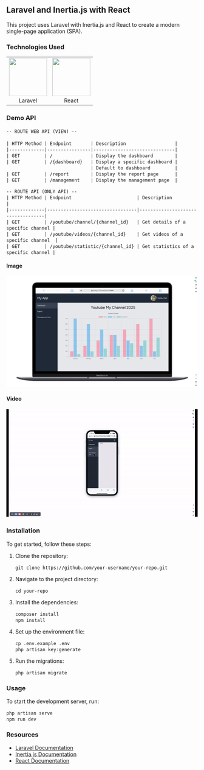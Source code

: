 ## Laravel and Inertia.js with React

This project uses Laravel with Inertia.js and React to create a modern single-page application (SPA).

### Technologies Used

<div align="center">

|                                                                                   |                                                                          |
| :-------------------------------------------------------------------------------: | :----------------------------------------------------------------------: |
| <img src="https://laravel.com/img/logomark.min.svg" height="100px" width="100px"><br>Laravel | <img src="https://reactjs.org/logo-og.png" height="100px" width="100px"><br>React |

</div>

### Demo API

```
-- ROUTE WEB API (VIEW) --

| HTTP Method | Endpoint       | Description                  |
|-------------|----------------|------------------------------|
| GET         | /              | Display the dashboard        |
| GET         | /{dashboard}   | Display a specific dashboard |
                               | Default to dashboard         |
| GET         | /report        | Display the report page      |
| GET         | /management    | Display the management page  |
```

```
-- ROUTE API (ONLY API) --
| HTTP Method | Endpoint                        | Description                       |
|-------------|---------------------------------|-----------------------------------|
| GET         | /youtube/channel/{channel_id}   | Get details of a specific channel |
| GET         | /youtube/videos/{channel_id}    | Get videos of a specific channel  |
| GET         | /youtube/statistic/{channel_id} | Get statistics of a specific channel |
```

#### Image

![Demo Image](/demo/demo.png)

#### Video

![Demo Video](/demo/Demo.gif)

### Installation

To get started, follow these steps:

1. Clone the repository:
    ```
    git clone https://github.com/your-username/your-repo.git
    ```
2. Navigate to the project directory:
    ```
    cd your-repo
    ```
3. Install the dependencies:
    ```
    composer install
    npm install
    ```
4. Set up the environment file:
    ```
    cp .env.example .env
    php artisan key:generate
    ```
5. Run the migrations:
    ```
    php artisan migrate
    ```

### Usage

To start the development server, run:

```
php artisan serve
npm run dev
```

### Resources

-   [Laravel Documentation](https://laravel.com/docs)
-   [Inertia.js Documentation](https://inertiajs.com/)
-   [React Documentation](https://reactjs.org/docs/getting-started.html)
